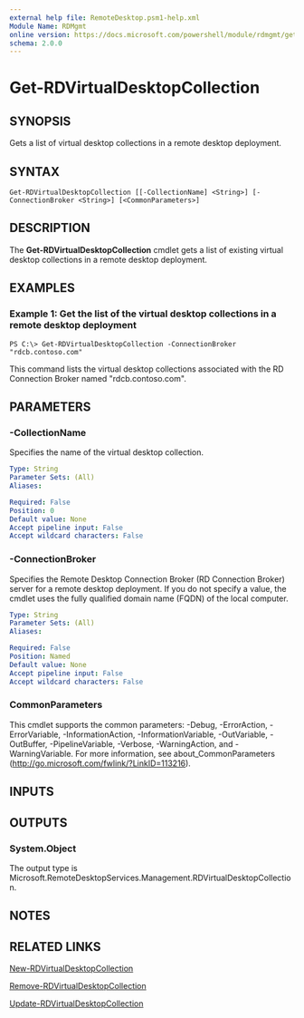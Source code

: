```yaml
---
external help file: RemoteDesktop.psm1-help.xml
Module Name: RDMgmt
online version: https://docs.microsoft.com/powershell/module/rdmgmt/get-rdvirtualdesktopcollection?view=windowsserver2012-ps&wt.mc_id=ps-gethelp
schema: 2.0.0
---
```


# Get-RDVirtualDesktopCollection

## SYNOPSIS
Gets a list of virtual desktop collections in a remote desktop deployment.

## SYNTAX

```
Get-RDVirtualDesktopCollection [[-CollectionName] <String>] [-ConnectionBroker <String>] [<CommonParameters>]
```

## DESCRIPTION
The **Get-RDVirtualDesktopCollection** cmdlet gets a list of existing virtual desktop collections in a remote desktop deployment.

## EXAMPLES

### Example 1: Get the list of the virtual desktop collections in a remote desktop deployment
```
PS C:\> Get-RDVirtualDesktopCollection -ConnectionBroker "rdcb.contoso.com"
```

This command lists the virtual desktop collections associated with the RD Connection Broker named "rdcb.contoso.com".

## PARAMETERS

### -CollectionName
Specifies the name of the virtual desktop collection.

```yaml
Type: String
Parameter Sets: (All)
Aliases:

Required: False
Position: 0
Default value: None
Accept pipeline input: False
Accept wildcard characters: False
```

### -ConnectionBroker
Specifies the Remote Desktop Connection Broker (RD Connection Broker) server for a remote desktop deployment.
If you do not specify a value, the cmdlet uses the fully qualified domain name (FQDN) of the local computer.

```yaml
Type: String
Parameter Sets: (All)
Aliases:

Required: False
Position: Named
Default value: None
Accept pipeline input: False
Accept wildcard characters: False
```

### CommonParameters
This cmdlet supports the common parameters: -Debug, -ErrorAction, -ErrorVariable, -InformationAction, -InformationVariable, -OutVariable, -OutBuffer, -PipelineVariable, -Verbose, -WarningAction, and -WarningVariable. For more information, see about_CommonParameters (http://go.microsoft.com/fwlink/?LinkID=113216).

## INPUTS

## OUTPUTS

### System.Object
The output type is Microsoft.RemoteDesktopServices.Management.RDVirtualDesktopCollection.

## NOTES

## RELATED LINKS

[New-RDVirtualDesktopCollection](./New-RDVirtualDesktopCollection.md)

[Remove-RDVirtualDesktopCollection](./Remove-RDVirtualDesktopCollection.md)

[Update-RDVirtualDesktopCollection](./Update-RDVirtualDesktopCollection.md)

